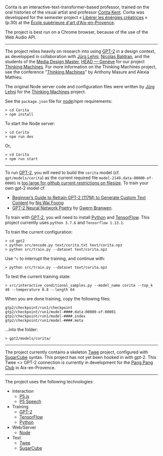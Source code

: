 Corita is an interactive-text-transformer-based professor, trained on the oral histories of the visual artist and professor [Corita Kent](https://en.wikipedia.org/wiki/Corita_Kent). Corita was developped for the semester project « [Libérer les énérgies créatrices](http://esaaix.fr/IMG/pdf/esaaix_livret__2019_2020__fevrier2_web_.pdf) » (p.30) at the [École supérieure d'art d'Aix-en-Provence](http://ecole-art-aix.fr).

The project is best run on a Chrome browser, because of the use of the Web Audio API.

- - - -

The project relies heavily on research into using [GPT-2](https://openai.com/blog/better-language-models/) in a design context, as developped in collaboration with [Jürg Lehni](http://juerglehni.com), [Nicolas Baldran](https://www.hesge.ch/head/annuaire/nicolas-baldran), and the students of the [Media Design Master](https://www.hesge.ch/head/formations-recherche/master-en-media-design), [HEAD — Genève](https://www.hesge.ch/head/) for our project [Thinking Machines](https://github.com/abstractmachine/ThinkingMachines). For more information on the Thinking Machines project, see the conference "[Thinking Machines](http://www.anthonymasure.com/en/conferences/2020-01-thinking-machines-bal-paris)" by Anthony Masure and Alexia Mathieu.

The original Node server code and configuration files were written by [Jürg Lehni](http://juerglehni.com) for the [Thinking Machines](https://github.com/abstractmachine/ThinkingMachines) project.

See the `package.json` file for [node](http://nodejs.org/)/npm requirements:

```
> cd Corita
> npm install
```

To start the Node server:

```
> cd Corita
> npm run dev
```

Or,

```
> cd Corita
> npm run start
```

- - - -

To run [GPT-2](https://openai.com/blog/better-language-models/), you will need to build the `corita` model (cf. `gpt/models/corita`) as the current required file `model-2149.data-00000-of-00001` is [too large for github current restrictions on filesize](https://help.github.com/en/github/managing-large-files/conditions-for-large-files). To train your own gpt-2 model cf.

- [Beginner’s Guide to Retrain GPT-2 (117M) to Generate Custom Text Content](https://medium.com/@ngwaifoong92/beginners-guide-to-retrain-gpt-2-117m-to-generate-custom-text-content-8bb5363d8b7f) by [Ng Wai Foong](https://medium.com/@ngwaifoong92)
- [GPT-2 Neural Network Poetry](https://www.gwern.net/GPT-2) by [Gwern Branwen](https://www.gwern.net/).

To train with [GPT-2](https://openai.com/blog/better-language-models/), you will need to install [Python](https://www.python.org/downloads/) and [TensorFlow](https://www.tensorflow.org). This project currently uses `python 3.7.6` and `Tensorflow 1.13.1`.

To train the current configuration:

```
> cd gpt2
> python src/encode.py text/corita.txt text/corita.npz
> python src/train.py --dataset text/corita.npz
```

Use `^c` to interrupt the training, and continue with:

```
> python src/train.py --dataset text/corita.npz
```

To test the current training state:

```
> src/interactive_conditional_samples.py --model_name corita --top_k 40 --temperature 0.8 --length 64
```

When you are done training, copy the following files:

```
gtp2/checkpoint/run1/checkpoint
gtp2/checkpoint/run1/model-####.data-00000-of-00001
gtp2/checkpoint/run1/model-####.index
gtp2/checkpoint/run1/model-####.meta
```

...into the folder:

```
> gpt2/models/corita/
```

- - - -

The project currently contains a skeleton [Twee](https://twinery.org/cookbook/terms/terms_twee.html) project, configured with [SugarCube](https://www.motoslave.net/sugarcube/2/docs/) syntax. This project has not yet been hooked in with gpt-2. This Twee <> GPT-2 connection is currently in development for the [Pang Pang Club](http://pangpangclub.itch.io) in Aix-en-Provence.

- - - -

The project uses the following technologies:

- Interaction
	- [P5.js](http://p5js.org)
	- [P5 Speech](https://idmnyu.github.io/p5.js-speech/)
- Training
	- [GPT-2](https://openai.com/blog/better-language-models/)
	- [TensorFlow](https://www.tensorflow.org)
	- [Python](https://www.python.org/downloads/)
- Web/Server
	- [Node](http://nodejs.org/)
- Text
	- [Twee](https://twinery.org/cookbook/terms/terms_twee.html)
	- [SugarCube](https://www.motoslave.net/sugarcube/2/docs/)